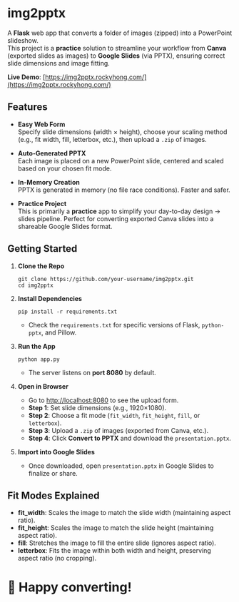 # img2pptx

A **Flask** web app that converts a folder of images (zipped) into a PowerPoint slideshow.  
This project is a **practice** solution to streamline your workflow from **Canva** (exported slides as images) to **Google Slides** (via PPTX), ensuring correct slide dimensions and image fitting.

**Live Demo**: [https://img2pptx.rockyhong.com/](https://img2pptx.rockyhong.com/)

## Features

- **Easy Web Form**  
  Specify slide dimensions (width × height), choose your scaling method (e.g., fit width, fill, letterbox, etc.), then upload a `.zip` of images.

- **Auto-Generated PPTX**  
  Each image is placed on a new PowerPoint slide, centered and scaled based on your chosen fit mode.

- **In-Memory Creation**  
  PPTX is generated in memory (no file race conditions). Faster and safer.

- **Practice Project**  
  This is primarily a **practice** app to simplify your day-to-day design → slides pipeline. Perfect for converting exported Canva slides into a shareable Google Slides format.

## Getting Started

1. **Clone the Repo**

   ```
   git clone https://github.com/your-username/img2pptx.git
   cd img2pptx
   ```

2. **Install Dependencies**

   ```
   pip install -r requirements.txt
   ```

   - Check the `requirements.txt` for specific versions of Flask, `python-pptx`, and Pillow.

3. **Run the App**

   ```
   python app.py
   ```

   - The server listens on **port 8080** by default.

4. **Open in Browser**

   - Go to [http://localhost:8080](http://localhost:8080) to see the upload form.
   - **Step 1**: Set slide dimensions (e.g., 1920×1080).
   - **Step 2**: Choose a fit mode (`fit_width`, `fit_height`, `fill`, or `letterbox`).
   - **Step 3**: Upload a `.zip` of images (exported from Canva, etc.).
   - **Step 4**: Click **Convert to PPTX** and download the `presentation.pptx`.

5. **Import into Google Slides**
   - Once downloaded, open `presentation.pptx` in Google Slides to finalize or share.

## Fit Modes Explained

- **fit_width**: Scales the image to match the slide width (maintaining aspect ratio).
- **fit_height**: Scales the image to match the slide height (maintaining aspect ratio).
- **fill**: Stretches the image to fill the entire slide (ignores aspect ratio).
- **letterbox**: Fits the image within both width and height, preserving aspect ratio (no cropping).

# 🥳 **Happy converting!**
